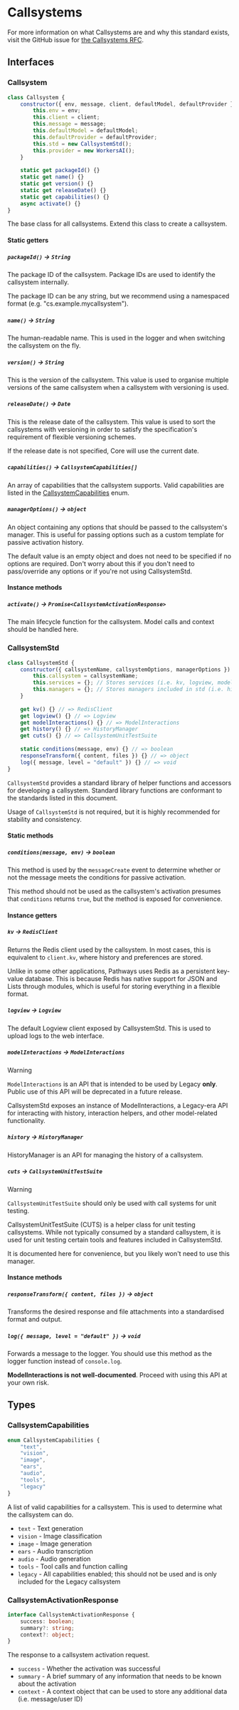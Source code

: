 # Callsystems
For more information on what Callsystems are and why this standard exists, visit the GitHub issue for [the Callsystems RFC](https://github.com/spongedsc/pathways/issues/77).

## Interfaces
### Callsystem
```js
class Callsystem {
    constructor({ env, message, client, defaultModel, defaultProvider }) {
        this.env = env;
		this.client = client;
		this.message = message;
		this.defaultModel = defaultModel;
		this.defaultProvider = defaultProvider;
        this.std = new CallsystemStd();
        this.provider = new WorkersAI();
    }
    
    static get packageId() {}
    static get name() {}
    static get version() {}
    static get releaseDate() {}
    static get capabilities() {}
    async activate() {}
}
```
The base class for all callsystems. Extend this class to create a callsystem.

#### Static getters
##### `packageId()` -> `String`
The package ID of the callsystem. Package IDs are used to identify the callsystem internally.

The package ID can be any string, but we recommend using a namespaced format (e.g. "cs.example.mycallsystem").

##### `name()` -> `String`
The human-readable name. This is used in the logger and when switching the callsystem on the fly.

##### `version()` -> `String`
This is the version of the callsystem. This value is used to organise multiple versions of the same callsystem when a callsystem with versioning is used.

##### `releaseDate()` -> `Date`
This is the release date of the callsystem. This value is used to sort the callsystems with versioning in order to satisfy the specification's requirement of flexible versioning schemes.

If the release date is not specified, Core will use the current date.

##### `capabilities()` -> `CallsystemCapabilities[]`
An array of capabilities that the callsystem supports. Valid capabilities are listed in the [CallsystemCapabilities](#callsystemcapabilities) enum.


##### `managerOptions()` -> `object`
An object containing any options that should be passed to the callsystem's manager. This is useful for passing options such as a custom template for passive activation history. 

The default value is an empty object and does not need to be specified if no options are required. Don't worry about this if you don't need to pass/override any options or if you're not using CallsystemStd.

#### Instance methods
##### `activate()` -> `Promise<CallsystemActivationResponse>`
The main lifecycle function for the callsystem. Model calls and context should be handled here.

### CallsystemStd
```js
class CallsystemStd {
    constructor({ callsystemName, callsystemOptions, managerOptions }) {
        this.callsystem = callsystemName;
        this.services = {}; // Stores services (i.e. kv, logview, modelInteractions)
        this.managers = {}; // Stores managers included in std (i.e. history, cuts)
    }
    
    get kv() {} // => RedisClient
    get logview() {} // => Logview
    get modelInteractions() {} // => ModelInteractions
    get history() {} // => HistoryManager
    get cuts() {} // => CallsystemUnitTestSuite
    
    static conditions(message, env) {} // => boolean
    responseTransform({ content, files }) {} // => object
    log({ message, level = "default" }) {} // => void
}
```
`CallsystemStd` provides a standard library of helper functions and accessors for developing a callsystem. Standard library functions are conformant to the standards listed in this document.

Usage of `CallsystemStd` is not required, but it is highly recommended for stability and consistency.

#### Static methods
##### `conditions(message, env)` -> `boolean`
This method is used by the `messageCreate` event to determine whether or not the message meets the conditions for passive activation.

This method should not be used as the callsystem's activation presumes that `conditions` returns `true`, but the method is exposed for convenience.

#### Instance getters
##### `kv` -> `RedisClient`
Returns the Redis client used by the callsystem. In most cases, this is equivalent to `client.kv`, where history and preferences are stored.

Unlike in some other applications, Pathways uses Redis as a persistent key-value database. This is because Redis has native support for JSON and Lists through modules, which is useful for storing everything in a flexible format.

##### `logview` -> `Logview`
The default Logview client exposed by CallsystemStd. This is used to upload logs to the web interface.

##### `modelInteractions` -> `ModelInteractions`
> [!WARNING]
> `ModelInteractions` is an API that is intended to be used by Legacy **only**. Public use of this API will be deprecated in a future release.

CallsystemStd exposes an instance of ModelInteractions, a Legacy-era API for interacting with history, interaction helpers, and other model-related functionality.

##### `history` -> `HistoryManager`
HistoryManager is an API for managing the history of a callsystem.

##### `cuts` -> `CallsystemUnitTestSuite`
> [!WARNING]
> `CallsystemUnitTestSuite` should only be used with call systems for unit testing.

CallsystemUnitTestSuite (CUTS) is a helper class for unit testing callsystems. While not typically consumed by a standard callsystem, it is used for unit testing certain tools and features included in CallsystemStd.

It is documented here for convenience, but you likely won't need to use this manager.

#### Instance methods
##### `responseTransform({ content, files })` -> `object`
Transforms the desired response and file attachments into a standardised format and output.

##### `log({ message, level = "default" })` -> `void`
Forwards a message to the logger. You should use this method as the logger function instead of `console.log`.

**ModelInteractions is not well-documented**. Proceed with using this API at your own risk.

## Types
### CallsystemCapabilities
```ts
enum CallsystemCapabilities {
    "text",
    "vision",
    "image",
    "ears",
    "audio",
    "tools",
    "legacy"
}
```

A list of valid capabilities for a callsystem. This is used to determine what the callsystem can do.

- `text` - Text generation
- `vision` - Image classification
- `image` - Image generation
- `ears` - Audio transcription
- `audio` - Audio generation
- `tools` - Tool calls and function calling
- `legacy` - All capabilities enabled; this should not be used and is only included for the Legacy callsystem

### CallsystemActivationResponse
```ts
interface CallsystemActivationResponse {
    success: boolean;
    summary?: string;
    context?: object;
}
```

The response to a callsystem activation request.

- `success` - Whether the activation was successful
- `summary` - A brief summary of any information that needs to be known about the activation
- `context` - A context object that can be used to store any additional data (i.e. message/user ID)
